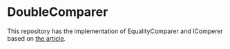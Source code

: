 # DoubleComparer

This repository has the implementation of EqualityComparer<double> and IComperer<double> based on [the article](https://roundwide.com/equality-comparison-of-floating-point-numbers-in-csharp/). 
